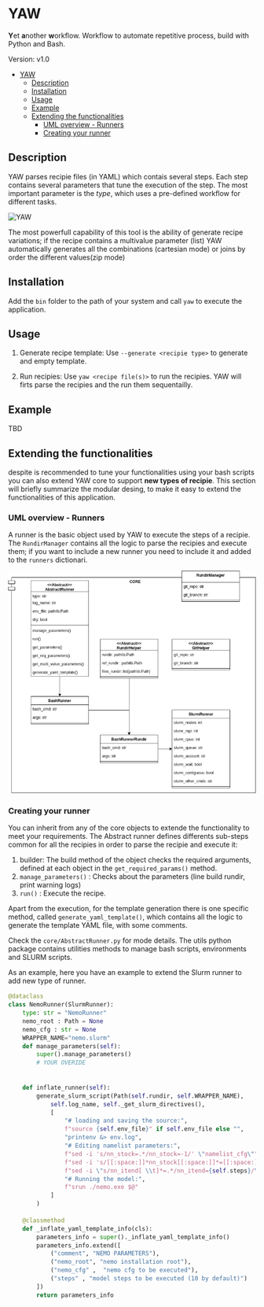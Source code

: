 # YAW

**Y**et **a**nother **w**orkflow. Workflow to automate repetitive process, build with Python and Bash.

Version: v1.0

- [YAW](#yaw)
  - [Description](#description)
  - [Installation](#installation)
  - [Usage](#usage)
  - [Example](#example)
  - [Extending the functionalities](#extending-the-functionalities)
    - [UML overview - Runners](#uml-overview---runners)
    - [Creating your runner](#creating-your-runner)


## Description
YAW parses recipie files (in YAML) which contais several steps. Each step contains several parameters that tune the execution of the step.
The most important parameter is the _type_, which uses a pre-defined workflow for different tasks.

![YAW](https://github.com/user-attachments/assets/97c26c4e-9ba8-40cf-9f20-03c87646e4de)

The most powerfull capability of this tool is the ability of generate recipe variations; if the recipe contains a multivalue parameter (list)
YAW automatically generates all the combinations (cartesian mode) or joins by order the different values(zip mode)

## Installation
Add the `bin` folder to the path of your system and call `yaw` to execute the application.

## Usage
1. Generate recipe template: Use `--generate <recipie type>` to generate and empty template.

2. Run recipies: Use `yaw <recipe file(s)>` to run the recipies. YAW will firts parse
the recipies and the run them sequentailly.


## Example
TBD

## Extending the functionalities

despite is recommended to tune your functionalities using your bash scripts you can also extend YAW
core to support **new types of recipie**. This section will briefly summarize the modular desing, to make it easy to extend the functionalities of this application.

### UML overview - Runners

A runner is the basic object used by YAW to execute the steps of a recipie. The `RundirManager` contains all the logic to parse the recipies and execute them; if you want to include a new runner you need to include it and added to the `runners` dictionari.

![alt text](misc/UML.png)

### Creating your runner

You can inherit from any of the core objects to extende the functionality 
to meet your requirements. The Abstract runner defines differents sub-steps
common for all the recipies in order to parse the recipie and execute it:

1. builder: The build method of the object checks the required arguments, defined at each object in the `get_required_params()` method.
2. `manage_parameters()` : Checks about the parameters (line build rundir, print warning logs)
3. `run()` : Execute the recipe.

Apart from the execution, for the template generation there is one specific method, 
called `generate_yaml_template()`, which contains all the logic to generate
the template YAML file, with some comments. 

Check the `core/AbstractRunner.py` for mode details. The utils python package
contains utilities methods to manage bash scripts, environments and SLURM scripts.


As an example, here you have an example to extend the Slurm runner to add
new type of runner.

````python
@dataclass
class NemoRunner(SlurmRunner):
    type: str = "NemoRunner"
    nemo_root : Path = None
    nemo_cfg : str = None
    WRAPPER_NAME="nemo.slurm"
    def manage_parameters(self):
        super().manage_parameters()
        # YOUR OVERIDE
        
        
    def inflate_runner(self):
        generate_slurm_script(Path(self.rundir, self.WRAPPER_NAME),
            self.log_name, self._get_slurm_directives(), 
            [
                "# loading and saving the source:",
                f"source {self.env_file}" if self.env_file else "",
                "printenv &> env.log",
                "# Editing namelist parameters:",
                f"sed -i 's/nn_stock=.*/nn_stock=-1/' \"namelist_cfg\"",
                f"sed -i 's/[[:space:]]*nn_stock[[:space:]]*=[[:space:]]*.*/nn_stock=-1/' \"namelist_cfg\"",
                f"sed -i \"s/nn_itend[ \\t]*=.*/nn_itend={self.steps}/\" namelist_cfg",
                "# Running the model:",
                f"srun ./nemo.exe $@"
            ]
        )
    
    @classmethod
    def _inflate_yaml_template_info(cls):
        parameters_info = super()._inflate_yaml_template_info()
        parameters_info.extend([
            ("comment", "NEMO PARAMETERS"),
            ("nemo_root", "nemo installation root"),
            ("nemo_cfg" ,  "nemo cfg to be executed"),
            ("steps" , "model steps to be executed (10 by default)")
        ])
        return parameters_info
````